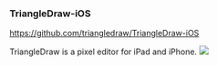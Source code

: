 
### TriangleDraw-iOS
https://github.com/triangledraw/TriangleDraw-iOS

TriangleDraw is a pixel editor for iPad and iPhone.
![](https://github.com/triangledraw/TriangleDraw-iOS/raw/develop/Source/Documentation/triangledraw_screenshots.png)
